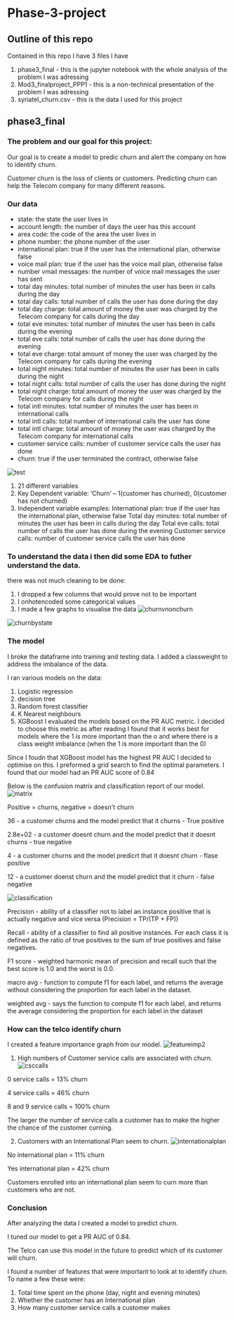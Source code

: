 # Phase-3-project

## Outline of this repo
Contained in this repo I have 3 files I have
1. phase3_final - this is the jupyter notebook with the whole analysis of the problem I was adressing 
2. Mod3_finalproject_PPP1 - this is a non-technical presentation of the problem I was adressing
3. syriatel_churn.csv - this is the data I used for this project 

## phase3_final
### The problem and our goal for this project:

Our goal is to create a model to predic churn and alert the company on how to identify churn.

Customer churn is the loss of clients or customers. Predicting churn can help the Telecom company for many different reasons. 

### Our data
* state: the state the user lives in
* account length: the number of days the user has this account
* area code: the code of the area the user lives in
* phone number: the phone number of the user
* international plan: true if the user has the international plan, otherwise false
* voice mail plan: true if the user has the voice mail plan, otherwise false
* number vmail messages: the number of voice mail messages the user has sent
* total day minutes: total number of minutes the user has been in calls during the day
* total day calls: total number of calls the user has done during the day
* total day charge: total amount of money the user was charged by the Telecom company for calls during the day
* total eve minutes: total number of minutes the user has been in calls during the evening
* total eve calls: total number of calls the user has done during the evening
* total eve charge: total amount of money the user was charged by the Telecom company for calls during the evening
* total night minutes: total number of minutes the user has been in calls during the night
* total night calls: total number of calls the user has done during the night
* total night charge: total amount of money the user was charged by the Telecom company for calls during the night
* total intl minutes: total number of minutes the user has been in international calls
* total intl calls: total number of international calls the user has done
* total intl charge: total amount of money the user was charged by the Telecom company for international calls
* customer service calls: number of customer service calls the user has done
* churn: true if the user terminated the contract, otherwise false

![test](https://github.com/SaifuddinAnjarwalla/Phase-3-project/blob/main/phase3/datapicture.png)


1. 21 different variables 
2. Key Dependent variable: 
     ‘Churn’ – 1(customer has churned), 0(customer has not churned)
3. Independent variable examples: 
       International plan: true if the user has the international plan, otherwise false
       Total day minutes: total number of minutes the user has been in calls during the day
       Total eve calls: total number of calls the user has done during the evening
       Customer service calls: number of customer service calls the user has done


### To understand the data i then did some EDA to futher understand the data. 
there was not much cleaning to be done:
1. I dropped a few columns that would prove not to be important 
2. I onhotencoded some categorical values
3. I made a few graphs to visualise the data 
![churnvnonchurn](https://github.com/SaifuddinAnjarwalla/Phase-3-project/blob/main/phase3/churnvsnonchurn.png)

![churnbystate](https://github.com/SaifuddinAnjarwalla/Phase-3-project/blob/main/phase3/churnbystate.png)



### The model

I broke the dataframe into training and testing data. I added a classweight to address the imbalance of the data.

I ran various models on the data:
1. Logistic regression 
2. decision tree
3. Random forest classifier
4. K Nearest neighbours
5. XGBoost
I evaluated the models based on the PR AUC metric. I decided to choose this metric as after reading I found that it works best for models where the 1 is more important than the o and where there is a class weight imbalance (when the 1 is more important than the 0)

Since I foudn that XGBoost model has the highest PR AUC I decided to optimise on this. 
I preformed a grid search to find the optimal parameters. I found that our model had an PR AUC score of 0.84

Below is the confusion matrix and classification report of our model.
![matrix](https://github.com/SaifuddinAnjarwalla/Phase-3-project/blob/main/phase3/matrix.png)

Positive = churns, negative = doesn't churn

36 - a customer churns and the model predict that it churns - True positive

2.8e+02 - a customer doesnt churn and the model predict that it doesnt churns - true negative 

4 - a customer churns and the model predicrt that it doesnt churn - flase positive

12 - a customer doenst churn and the model predict that it churn - false negative

![classification](https://github.com/SaifuddinAnjarwalla/Phase-3-project/blob/main/phase3/classificationreport.png)


Precision - ability of a classifier not to label an instance positive that is actually negative and vice versa (Precision = TP/(TP + FP))

Recall - ability of a classifier to find all positive instances. For each class it is defined as the ratio of true positives to the sum of true positives and false negatives.

F1 score - weighted harmonic mean of precision and recall such that the best score is 1.0 and the worst is 0.0.

macro avg - function to compute f1 for each label, and returns the average without considering the proportion for each label in the dataset. 

weighted avg - says the function to compute f1 for each label, and returns the average considering the proportion for each label in the dataset



### How can the telco identify churn 

I created a feature importance graph from our model.
![featureimp2](https://github.com/SaifuddinAnjarwalla/Phase-3-project/blob/main/phase3/featureimp.png)

1. High numbers of Customer service calls are associated with churn. 
![csccalls](https://github.com/SaifuddinAnjarwalla/Phase-3-project/blob/main/phase3/csc_calls.png)

0 service calls = 13% churn 

4 service calls = 46% churn 

8 and 9 service calls = 100% churn 

The larger the number of service calls a customer has to make the higher the chance of the customer curning.

2. Customers with an International Plan seem to churn.
![internationalplan](https://github.com/SaifuddinAnjarwalla/Phase-3-project/blob/main/phase3/international_plan.png)

No international plan = 11% churn 

Yes international plan = 42% churn 

Customers enrolled into an international plan seem to curn more than customers who are not.



### Conclusion

After analyzing the data I created a model to predict churn.

I tuned our model to get a PR AUC of 0.84.

The Telco can use this model in the future to predict which of its customer will churn.

I found a number of features that were important to look at to identify churn. To name a few these were:
1. Total time spent on the phone (day, night and evening minutes)
2. Whether the customer has an International plan
3. How many customer service calls a customer makes

